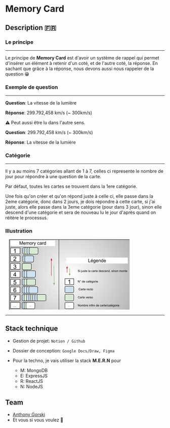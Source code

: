 # Memory Card

## Description 🇫🇷

### Le principe

---

Le principe de **Memory Card** est d'avoir un système de rappel qui permet d'insérer un élément à retenir d'un coté, et de l'autre coté, la réponse. En sachant que grâce à la réponse, nous devons aussi nous rappeler de la question 😁

### Exemple de question

---

**Question**: La vitesse de la lumière

**Réponse**: 299.792,458 km/s (~ 300km/s)

⚠️ Peut aussi être lu dans l'autre sens.

**Question**: 299.792,458 km/s (~ 300km/s)

**Réponse**: La vitesse de la lumière

### Catégorie

---

Il y a au moins 7 catégories allant de 1 à 7, celles ci represente le nombre de jour pour répondre à une question de la carte.

Par défaut, toutes les cartes se trouvent dans la 1ere catégorie.

Une fois qu'on créer et qu'on répond juste à celle ci, elle passe dans la 2eme catégorie, donc dans 2 jours, je dois répondre à cette carte, si j'ai juste, alors elle passe dans la 3eme catégorie (pour dans 3 jour), sinon elle descend d'une catégorie et sera de nouveau lu le jour d'après quand on réitère le processus.

### Illustration

![Memory card](/memoryCard.png)

---

## Stack technique

-   Gestion de projet: `Notion / Github`

-   Dossier de conception: `Google Docs/Draw, Figma`

-   Pour la techno, je vais utiliser la stack **M.E.R.N** pour

    -   M: MongoDB
    -   E: ExpressJS
    -   R: ReactJS
    -   N: NodeJS

## Team

-   [Anthony Gorski](https://twitter.com/Gorski_anthony)
-   Et vous si vous voulez 👋
